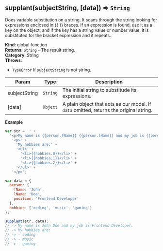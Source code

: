 <a name="supplant"></a>

## supplant(subjectString, [data]) ⇒ <code>String</code>
Does variable substitution on a string.
It scans through the string looking for expressions enclosed in {{ }} braces.
If an expression is found, use it as a key on the object,
and if the key has a string value or number value, it is substituted for the bracket expression and it repeats.

**Kind**: global function  
**Returns**: <code>String</code> - The result string.  
**Category**: String  
**Throws**:

- <code>TypeError</code> If `subjectString` is not string.


| Param | Type | Description |
| --- | --- | --- |
| subjectString | <code>String</code> | The initial string to substitude its expressions. |
| [data] | <code>Object</code> | A plain object that acts as our model. If `data` omitted, returns the original string. |

**Example**  
```js
var str = '' +
  '<p>My name is {{person.fName}} {{person.lName}} and my job is {{person.position}}.</p>' +
   '<p>' +
     'My hobbies are:' +
     '<ul>' +
       '<li>{{hobbies.0}}</li>' +
       '<li>{{hobbies.1}}</li>' +
       '<li>{{hobbies.2}}</li>' +
     '</ul>' +
   '</p>';

var data = {
  person: {
    fName: 'John',
    lName: 'Doe',
    position: 'Frontend Developer'
  },
  hobbies: ['coding', 'music', 'gaming']
};

supplant(str, data);
// -> My name is John Doe and my job is Frontend Developer.
// -> My hobbies are:
// -> - coding
// -> - music
// -> - gaming
```
